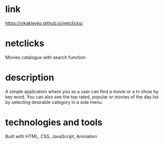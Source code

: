 # link
https://vikakleyko.github.io/netclicks/

# netclicks
Movies catalogue with search function

# description
A simple application where you as a user can find a movie or a tv show by key word. You can also see the top rated, popular or movies of the day list by selecting desirable category in a side menu.

# technologies and tools
Built with HTML, CSS, JavaScript, Animation



